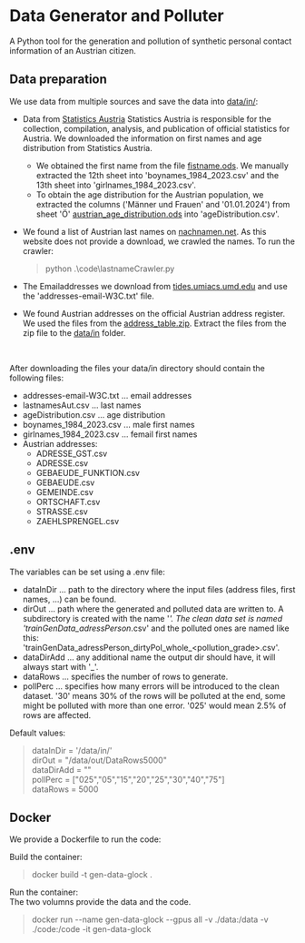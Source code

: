 # Data Generator and Polluter
A Python tool for the generation and pollution of synthetic personal contact information of an Austrian citizen.

## Data preparation
We use data from multiple sources and save the data into [data/in/](data/in):<br>
* Data from [Statistics Austria](www.statistik.at)
Statistics Austria is responsible for the collection, compilation, analysis, and publication of official statistics for Austria. We downloaded the information on first names and age distribution from Statistics Austria. 
    * We obtained the first name from the file [fistname.ods](https://www.statistik.at/fileadmin/pages/426/Vornamen_1984_bis_2023_original_Schreibweise.ods). We manually extracted the 12th sheet into 'boynames_1984_2023.csv' and the 13th sheet into 'girlnames_1984_2023.csv'. 
    * To obtain the age distribution for the Austrian population, we extracted the columns ('Männer und Frauen' and '01.01.2024') from sheet 'Ö' [austrian_age_distribution.ods](https://www.statistik.at/fileadmin/pages/406/Bev_nach_Alter_Geschlecht_Staatsangeh_Bundesl_Zeitreihe.ods) into 'ageDistribution.csv'.

* We found a list of Austrian last names on [nachnamen.net](https://nachnamen.net/osterreich/). As this website does not provide a download, we crawled the names. To run the crawler:
    > python .\code\lastnameCrawler.py

* The Emailaddresses we download from [tides.umiacs.umd.edu](https://tides.umiacs.umd.edu/webtrec/trecent/parsed_w3c_corpus.html) and use the 'addresses-email-W3C.txt' file. 

* We found Austrian addresses on the official Austrian address register. We used the files from the [address_table.zip](https://data.bev.gv.at/download/Adressregister/Archiv_Adressregister/Adresse_Relationale_Tabellen_Stichtagsdaten_20241001.zip). Extract the files from the zip file to the [data/in](data/in/) folder.

<br>

After downloading the files your data/in directory should contain the following files:
* addresses-email-W3C.txt ... email addresses
* lastnamesAut.csv ... last names
* ageDistribution.csv ... age distribution
* boynames_1984_2023.csv ... male first names
* girlnames_1984_2023.csv ... femail first names
* Austrian addresses: 
    * ADRESSE_GST.csv
    * ADRESSE.csv
    * GEBAEUDE_FUNKTION.csv
    * GEBAEUDE.csv
    * GEMEINDE.csv
    * ORTSCHAFT.csv
    * STRASSE.csv
    * ZAEHLSPRENGEL.csv

## .env
The variables can be set using a .env file:
* dataInDir ... path to the directory where the input files (address files, first names, ...) can be found.
* dirOut ... path where the generated and polluted data are written to. A subdirectory is created with the name '_<dataRows>'. The clean data set is named 'trainGenData_adressPerson_<dataRows>.csv' and the polluted ones are named like this: 'trainGenData_adressPerson_dirtyPol_whole_<pollution_grade>.csv'.
* dataDirAdd ... any additional name the output dir should have, it will always start with '_<dataRows>'.
* dataRows ... specifies the number of rows to generate.
* pollPerc ... specifies how many errors will be introduced to the clean dataset. '30' means 30% of the rows will be polluted at the end, some might be polluted with more than one error. '025' would mean 2.5% of rows are affected.  

Default values:
> dataInDir = '/data/in/'  \
> dirOut = "/data/out/DataRows5000" \
> dataDirAdd = "" \
> pollPerc = ["025","05","15","20","25","30","40","75"] \
> dataRows = 5000  


## Docker
We provide a Dockerfile to run the code:

Build the container:
> docker build -t gen-data-glock .

Run the container:<br>
The two volumns provide the data and the code.
> docker run --name gen-data-glock --gpus all -v ./data:/data -v ./code:/code -it gen-data-glock


